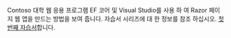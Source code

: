 Contoso 대학 웹 응용 프로그램 EF 코어 및 Visual Studio를 사용 하 여 Razor 페이지 웹 앱을 만드는 방법을 보여 줍니다. 자습서 시리즈에 대 한 정보를 참조 하십시오. [첫 번째 자습서](xref:data/ef-rp/intro)합니다.